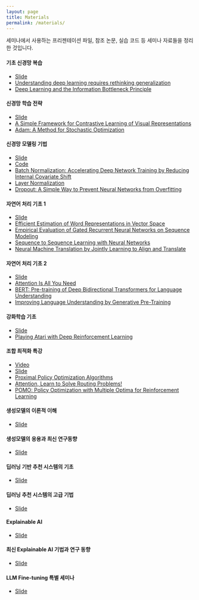 ```yaml
---
layout: page
title: Materials
permalink: /materials/
---
```


세미나에서 사용하는 프리젠테이션 파일, 참조 논문, 실습 코드 등 세미나 자료들을 정리한 것입니다.

#### 기초 신경망 복습
- [Slide](https://docs.google.com/presentation/d/1QmJqQ9ctyoXgUTZyn8h1YPGkEXihf-REC9-aXzOIkso/edit?usp=sharing)
- [Understanding deep learning requires rethinking generalization](https://arxiv.org/abs/1611.03530)
- [Deep Learning and the Information Bottleneck Principle](https://arxiv.org/abs/1503.02406)

#### 신경망 학습 전략
- [Slide](https://docs.google.com/presentation/d/1RFApOltDkGXEAuGAjMLkRqVFH4AresBF9Z1N2msPHcQ/edit?usp=sharing)
- [A Simple Framework for Contrastive Learning of Visual Representations](https://arxiv.org/abs/2002.05709)
- [Adam: A Method for Stochastic Optimization](https://arxiv.org/abs/1412.6980)

#### 신경망 모델링 기법
- [Slide](https://docs.google.com/presentation/d/1d756Z66LHRBH1w-k6KefPfMRW3_8L0lzjBk0qLciw3o/edit?usp=sharing)
- [Code](https://colab.research.google.com/drive/1zp-T6O0COz4oodmlHCntcz2tLh9qjMAW?usp=sharing)
- [Batch Normalization: Accelerating Deep Network Training by Reducing Internal Covariate Shift](https://arxiv.org/abs/1502.03167)
- [Layer Normalization](https://arxiv.org/abs/1607.06450)
- [Dropout: A Simple Way to Prevent Neural Networks from Overfitting](https://jmlr.org/papers/v15/srivastava14a.html)

#### 자연어 처리 기초 1
- [Slide](https://docs.google.com/presentation/d/1OMBVAQyOdxH92TQBExLHIGbYqHzeA65gU8pPepFgf2Y/edit?usp=sharing)
- [Efficient Estimation of Word Representations in Vector Space](https://arxiv.org/abs/1301.3781)
- [Empirical Evaluation of Gated Recurrent Neural Networks on Sequence Modeling](https://arxiv.org/abs/1412.3555)
- [Sequence to Sequence Learning with Neural Networks](https://arxiv.org/abs/1409.3215)
- [Neural Machine Translation by Jointly Learning to Align and Translate](https://arxiv.org/pdf/1409.0473)

#### 자연어 처리 기초 2
- [Slide](https://docs.google.com/presentation/d/1yQ6b-CTNVpF8xO_EDt6xwOSMtVbijo5UZAx_4z6jfEY/edit?usp=sharing)
- [Attention Is All You Need](https://arxiv.org/abs/1706.03762)
- [BERT: Pre-training of Deep Bidirectional Transformers for Language Understanding](https://arxiv.org/abs/1810.04805)
- [Improving Language Understanding by Generative Pre-Training](https://cdn.openai.com/research-covers/language-unsupervised/language_understanding_paper.pdf)

#### 강화학습 기초
- [Slide](https://docs.google.com/presentation/d/1KLDRMoEyCZAsMsMRrZ5qcrTA8MPdluoOxpf6JM866p4/edit?usp=sharing)
- [Playing Atari with Deep Reinforcement Learning](https://arxiv.org/abs/1312.5602)

#### 조합 최적화 특강
- [Video](https://youtu.be/0Xrq4K2N92g)
- [Slide](https://docs.google.com/presentation/d/17Ggv_DzQfaxJFOeQSlEGXKIXo-q3a1du35jiVhwg-2A/edit?usp=sharing)
- [Proximal Policy Optimization Algorithms](https://arxiv.org/abs/1707.06347)
- [Attention, Learn to Solve Routing Problems!](https://arxiv.org/abs/1803.08475)
- [POMO: Policy Optimization with Multiple Optima for Reinforcement Learning](https://arxiv.org/abs/2010.16011) 

#### 생성모델의 이론적 이해
- [Slide]()

#### 생성모델의 응용과 최신 연구동향
- [Slide]()

#### 딥러닝 기반 추천 시스템의 기초
- [Slide]()

#### 딥러닝 추천 시스템의 고급 기법
- [Slide]()

#### Explainable AI
- [Slide]()

#### 최신 Explainable AI 기법과 연구 동향
- [Slide]()

#### LLM Fine-tuning 특별 세미나
- [Slide]()


